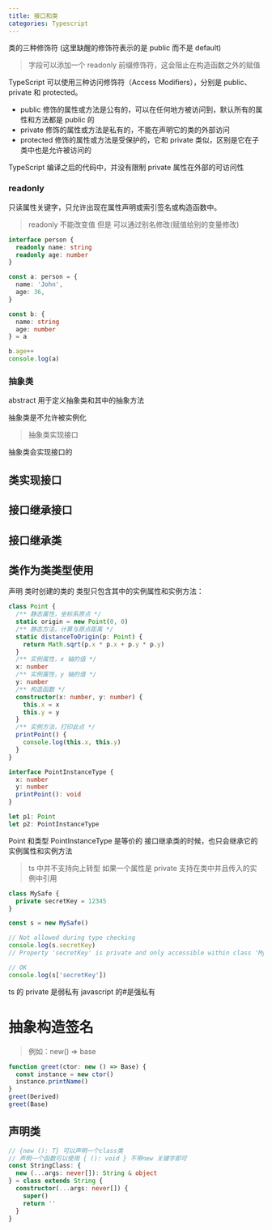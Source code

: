 ```yaml
---
title: 接口和类
categories: Typescript
---
```


类的三种修饰符 (这里缺醒的修饰符表示的是 public 而不是 default)

> 字段可以添加一个 readonly 前缀修饰符，这会阻止在构造函数之外的赋值

TypeScript 可以使用三种访问修饰符（Access Modifiers），分别是 public、private 和 protected。

- public 修饰的属性或方法是公有的，可以在任何地方被访问到，默认所有的属性和方法都是 public 的
- private 修饰的属性或方法是私有的，不能在声明它的类的外部访问
- protected 修饰的属性或方法是受保护的，它和 private 类似，区别是它在子类中也是允许被访问的

TypeScript 编译之后的代码中，并没有限制 private 属性在外部的可访问性

### readonly

只读属性关键字，只允许出现在属性声明或索引签名或构造函数中。

> readonly 不能改变值 但是 可以通过别名修改(赋值给别的变量修改)

```typescript
interface person {
  readonly name: string
  readonly age: number
}

const a: person = {
  name: 'John',
  age: 36,
}

const b: {
  name: string
  age: number
} = a

b.age++
console.log(a)
```

### 抽象类

abstract 用于定义抽象类和其中的抽象方法

抽象类是不允许被实例化

> 抽象类实现接口

抽象类会实现接口的

## 类实现接口

## 接口继承接口

## 接口继承类

## 类作为类类型使用

声明 类时创建的类的 类型只包含其中的实例属性和实例方法：

```typescript
class Point {
  /** 静态属性，坐标系原点 */
  static origin = new Point(0, 0)
  /** 静态方法，计算与原点距离 */
  static distanceToOrigin(p: Point) {
    return Math.sqrt(p.x * p.x + p.y * p.y)
  }
  /** 实例属性，x 轴的值 */
  x: number
  /** 实例属性，y 轴的值 */
  y: number
  /** 构造函数 */
  constructor(x: number, y: number) {
    this.x = x
    this.y = y
  }
  /** 实例方法，打印此点 */
  printPoint() {
    console.log(this.x, this.y)
  }
}

interface PointInstanceType {
  x: number
  y: number
  printPoint(): void
}

let p1: Point
let p2: PointInstanceType
```

Point 和类型 PointInstanceType 是等价的
接口继承类的时候，也只会继承它的实例属性和实例方法

> ts 中并不支持向上转型
> 如果一个属性是 private 支持在类中并且传入的实例中引用

```typescript
class MySafe {
  private secretKey = 12345
}

const s = new MySafe()

// Not allowed during type checking
console.log(s.secretKey)
// Property 'secretKey' is private and only accessible within class 'MySafe'.

// OK
console.log(s['secretKey'])
```

ts 的 private 是弱私有 javascript 的#是强私有

# 抽象构造签名

> 例如：new() => base

```typescript
function greet(ctor: new () => Base) {
  const instance = new ctor()
  instance.printName()
}
greet(Derived)
greet(Base)
```

## 声明类

```ts
// {new (): T} 可以声明一个class类
// 声明一个函数可以使用 { (): void } 不带new 关键字即可
const StringClass: {
  new (...args: never[]): String & object
} = class extends String {
  constructor(...args: never[]) {
    super()
    return ''
  }
}
```

